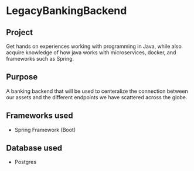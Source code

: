 ﻿# LegacyBankingBackend
 
 ## Project
 Get hands on experiences working with programming in Java, while also acquire knowledge of how java works with microservices, docker, and frameworks such as Spring.

## Purpose
A banking backend that will be used to centeralize the connection between our assets and the different endpoints we have scattered across the globe.

## Frameworks used
- Spring Framework (Boot)

## Database used
- Postgres
